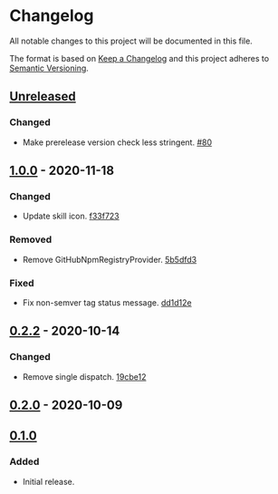 # Changelog

All notable changes to this project will be documented in this file.

The format is based on [Keep a Changelog](http://keepachangelog.com/)
and this project adheres to [Semantic Versioning](http://semver.org/).

## [Unreleased](https://github.com/atomist-skills/npm-release-skill/compare/1.0.0...HEAD)

### Changed

-   Make prerelease version check less stringent. [#80](https://github.com/atomist-skills/npm-release-skill/issues/80)

## [1.0.0](https://github.com/atomist-skills/npm-release-skill/compare/0.2.2...1.0.0) - 2020-11-18

### Changed

-   Update skill icon. [f33f723](https://github.com/atomist-skills/npm-release-skill/commit/f33f723b339f55fbeb23a60d2f9f7d62727e6067)

### Removed

-   Remove GitHubNpmRegistryProvider. [5b5dfd3](https://github.com/atomist-skills/npm-release-skill/commit/5b5dfd379084235adf1ad52ffeb5470819c49577)

### Fixed

-   Fix non-semver tag status message. [dd1d12e](https://github.com/atomist-skills/npm-release-skill/commit/dd1d12e13759f0f440f83dc07e8b68cd3bae3f10)

## [0.2.2](https://github.com/atomist-skills/npm-release-skill/compare/0.2.0...0.2.2) - 2020-10-14

### Changed

-   Remove single dispatch. [19cbe12](https://github.com/atomist-skills/npm-release-skill/commit/19cbe127d7c236a257f99ed8d9d95d5a99d9229d)

## [0.2.0](https://github.com/atomist-skills/npm-release-skill/compare/0.1.0...0.2.0) - 2020-10-09

## [0.1.0](https://github.com/atomist-skills/npm-release-skill/tree/0.1.0)

### Added

-   Initial release.
